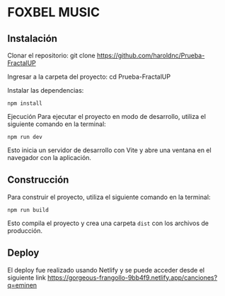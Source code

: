 # FOXBEL MUSIC

## Instalación

Clonar el repositorio: git clone https://github.com/haroldnc/Prueba-FractalUP

Ingresar a la carpeta del proyecto: cd Prueba-FractalUP

Instalar las dependencias:

```
npm install
```

Ejecución
Para ejecutar el proyecto en modo de desarrollo, utiliza el siguiente comando en la terminal:

```
npm run dev
```

Esto inicia un servidor de desarrollo con Vite y abre una ventana en el navegador con la aplicación.

## Construcción

Para construir el proyecto, utiliza el siguiente comando en la terminal:

```
npm run build
```

Esto compila el proyecto y crea una carpeta `dist` con los archivos de producción.

## Deploy

El deploy fue realizado usando Netlify y se puede acceder desde el siguiente link https://gorgeous-frangollo-9bb4f9.netlify.app/canciones?q=eminen
